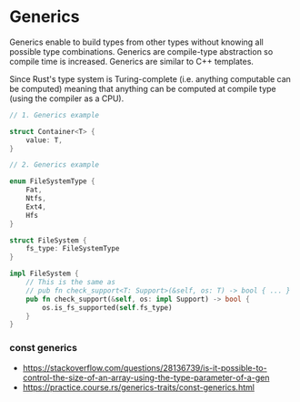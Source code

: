 # Generics

Generics enable to build types from other types without knowing all possible type combinations. Generics are compile-type abstraction so compile time is increased. Generics are similar to C++ templates.

Since Rust's type system is Turing-complete (i.e. anything computable can be computed) meaning that anything can be computed at compile type (using the compiler as a CPU).

```rs
// 1. Generics example

struct Container<T> {
    value: T,
}
```


```rs
// 2. Generics example

enum FileSystemType {
    Fat,
    Ntfs,
    Ext4,
    Hfs
}

struct FileSystem {
    fs_type: FileSystemType
}

impl FileSystem {
    // This is the same as
    // pub fn check_support<T: Support>(&self, os: T) -> bool { ... }
    pub fn check_support(&self, os: impl Support) -> bool {
        os.is_fs_supported(self.fs_type)
    }
}
```

### const generics

- https://stackoverflow.com/questions/28136739/is-it-possible-to-control-the-size-of-an-array-using-the-type-parameter-of-a-gen
- https://practice.course.rs/generics-traits/const-generics.html
